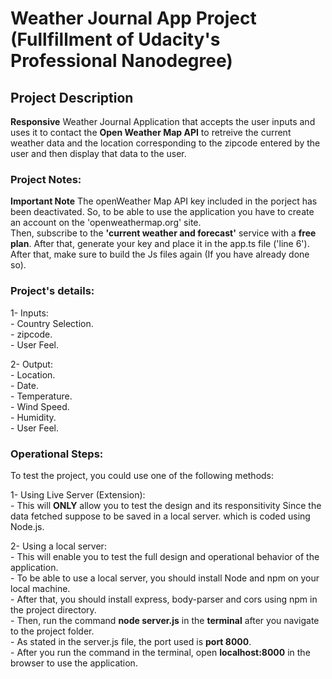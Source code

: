 # Weather Journal App Project (Fullfillment of Udacity's Professional Nanodegree)

## Project Description

**Responsive** Weather Journal Application that accepts the user inputs and uses it to contact the **Open Weather Map API** to retreive the current weather data and the location corresponding to the zipcode entered by the user and then display that data to the user.

### Project Notes:

**Important Note** The openWeather Map API key included in the porject has been deactivated. So, to be able to use the
application you have to create an account on the 'openweathermap.org' site. <br>
Then, subscribe to the **'current weather and forecast'** service with a **free plan**. After that, generate your key and place it in the app.ts file ('line 6'). After that, make sure to build the Js files again (If you have already done so).

### Project's details:

1- Inputs: <br> - Country Selection. <br> - zipcode. <br> - User Feel. <br>

2- Output: <br> - Location. <br> - Date. <br> - Temperature. <br> - Wind Speed. <br> - Humidity. <br> - User Feel. <br>

### Operational Steps:

To test the project, you could use one of the following methods:

1- Using Live Server (Extension): <br> - This will **ONLY** allow you to test the design and its responsitivity Since the data fetched suppose to be saved in a local server. which is coded using Node.js.

2- Using a local server: <br> - This will enable you to test the full design and operational behavior of the application. <br> - To be able to use a local server, you should install Node and npm on your local machine. <br> - After that, you should install express, body-parser and cors using npm in the project directory. <br> - Then, run the command **node server.js** in the **terminal** after you navigate to the project folder. <br> - As stated in the server.js file, the port used is **port 8000**. <br> - After you run the command in the terminal, open **localhost:8000** in the browser to use the application. <br>
